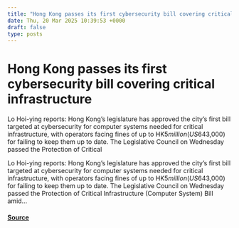 ```yaml
---
title: "Hong Kong passes its first cybersecurity bill covering critical infrastructure"
date: Thu, 20 Mar 2025 10:39:53 +0000
draft: false
type: posts
---
```

# Hong Kong passes its first cybersecurity bill covering critical infrastructure





Lo Hoi-ying reports: Hong Kong’s legislature has approved the city’s first bill targeted at cybersecurity for computer systems needed for critical infrastructure, with operators facing fines of up to HK$5 million (US$643,000) for failing to keep them up to date. The Legislative Council on Wednesday passed the Protection of Critical

Lo Hoi-ying reports: Hong Kong’s legislature has approved the city’s first bill targeted at cybersecurity for computer systems needed for critical infrastructure, with operators facing fines of up to HK$5 million (US$643,000) for failing to keep them up to date. The Legislative Council on Wednesday passed the Protection of Critical Infrastructure (Computer System) Bill amid...

#### [Source](https://databreaches.net/2025/03/20/hong-kong-passes-its-first-cybersecurity-bill-covering-critical-infrastructure/)

